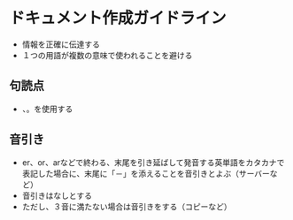 # ドキュメント作成ガイドライン

* 情報を正確に伝達する
* １つの用語が複数の意味で使われることを避ける

## 句読点

* 、。を使用する

## 音引き

* er、or、arなどで終わる、末尾を引き延ばして発音する英単語をカタカナで表記した場合に、末尾に「－」を添えることを音引きとよぶ（サーバーなど）
* 音引きはなしとする
* ただし、３音に満たない場合は音引きをする（コピーなど）

